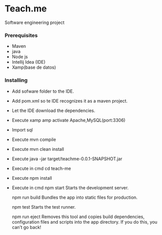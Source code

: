 # Teach.me

Software engineering project

### Prerequisites

- Maven
- java
- Node js
- Intellij Idea (IDE)
- Xamp(base de datos)

### Installing

- Add sofware folder to the IDE.
- Add pom.xml so te IDE recognizes it as a maven project.
- Let the IDE download the dependencies.
- Execute xamp amp activate Apache,MySQL(port:3306)
- Import sql 
- Execute mvn compile
- Execute mvn clean install
- Execute java -jar target/teachme-0.0.1-SNAPSHOT.jar
- Execute in cmd cd teach-me
- Execute npm install
- Execute in cmd
  npm start
    Starts the development server.

  npm run build
    Bundles the app into static files for production.

  npm test
    Starts the test runner.

  npm run eject
    Removes this tool and copies build dependencies, configuration files
    and scripts into the app directory. If you do this, you can’t go back!
